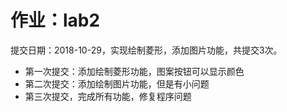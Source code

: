 # 作业：lab2

提交日期：2018-10-29，实现绘制菱形，添加图片功能，共提交3次。
* 第一次提交：添加绘制菱形功能，图案按钮可以显示颜色
* 第二次提交：添加绘制图片功能，但是有小问题
* 第三次提交，完成所有功能，修复程序问题
